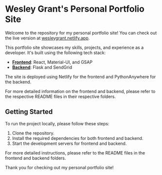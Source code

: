 # Wesley Grant's Personal Portfolio Site

Welcome to the repository for my personal portfolio site! You can check out the live version at [wesleygrant.netlify.app](https://wesleygrant.netlify.app/).

This portfolio site showcases my skills, projects, and experience as a developer. It's built using the following tech stack:

- **[Frontend](https://github.com/bigolboyyo/PersonalPortfolio/tree/main/frontend)**: React, Material-UI, and GSAP
- **[Backend](https://github.com/bigolboyyo/PersonalPortfolio/tree/main/backend)**: Flask and SendGrid

The site is deployed using Netlify for the frontend and PythonAnywhere for the backend.

For more detailed information on the frontend and backend, please refer to the respective README files in their respective folders.

## Getting Started

To run the project locally, please follow these steps:

1. Clone the repository.
2. Install the required dependencies for both frontend and backend.
3. Start the development servers for frontend and backend.

For more detailed instructions, please refer to the README files in the frontend and backend folders.

Thank you for checking out my personal portfolio site!
